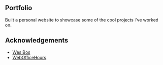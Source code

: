 ## Portfolio

Built a personal website to showcase some of the cool projects I've worked on.


## Acknowledgements
* [Wes Bos](https://github.com/wesbos/JavaScript30)
* [WebOfficeHours](https://www.webofficehours.com/)